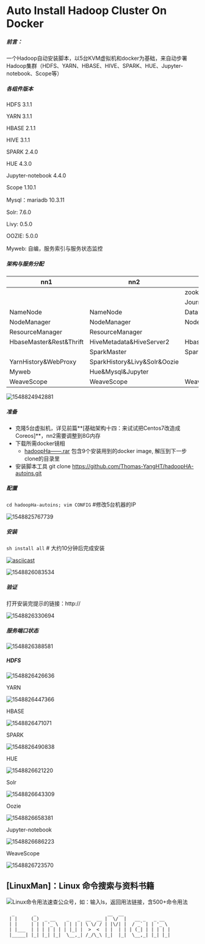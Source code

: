 # Auto Install Hadoop Cluster On Docker

##### 前言：

一个Hadoop自动安装脚本，以5台KVM虚拟机和docker为基础，来自动步署Hadoop集群（HDFS、YARN、HBASE、HIVE、SPARK、HUE、Jupyter-notebook、Scope等）

##### 各组件版本

HDFS 3.1.1

YARN 3.1.1

HBASE 2.1.1

HIVE 3.1.1

SPARK 2.4.0

HUE 4.3.0

Jupyter-notebook 4.4.0

Scope 1.10.1  

Mysql：mariadb 10.3.11

Solr: 7.6.0

Livy: 0.5.0

OOZIE:  5.0.0

Myweb:  自编，服务索引与服务状态监控



##### 架构与服务分配

| nn1                     | nn2                          | dn1         | dn2         | dn3         |
| ----------------------- | ---------------------------- | ----------- | ----------- | ----------- |
|                         |                              | zookeeper1  | zookeeper2  | zookeeper3  |
|                         |                              | JournalNode | JournalNode | JournalNode |
| NameNode                | NameNode                     | DataNode    | DataNode    | DataNode    |
| NodeManager             | NodeManager                  | NodeManager | NodeManager | NodeManager |
| ResourceManager         | ResourceManager              |             |             |             |
| HbaseMaster&Rest&Thrift | HiveMetadata&HiveServer2     | HbaseRegion | HbaseRegion | HbaseRegion |
|                         | SparkMaster                  | SparkWorker | SparkWorker | SparkWorker |
| YarnHistory&WebProxy    | SparkHistory&Livy&Solr&Oozie |             |             |             |
| Myweb                   | Hue&Mysql&Jupyter            |             |             |             |
| WeaveScope              | WeaveScope                   | WeaveScope  | WeaveScope  | WeaveScope  |

![1548824942881](C:\Users\qinghua\AppData\Roaming\Typora\typora-user-images\1548824942881.png)



##### 准备

- 克隆5台虚拟机，详见前篇**[基础架构十四：来试试把Centos7改造成Coreos]**，nn2需要调整到8G内存
- 下载所需docker镜相
  - [hadoopHa——.rar]()  包含9个安装用到的docker image, 解压到下一步clone的目录里
- 安装脚本工具  git clone  https://github.com/Thomas-YangHT/hadoopHA-autoins.git



##### 配置

`cd hadoopHa-autoins; vim CONFIG` #修改5台机器的IP

![1548825767739](C:\Users\qinghua\AppData\Roaming\Typora\typora-user-images\1548825767739.png)



##### 安装

`sh install all`  # 大约10分钟后完成安装

[![asciicast](https://asciinema.org/a/5xpUiRhrALXiustmQcALlWQ06.svg)](https://asciinema.org/a/5xpUiRhrALXiustmQcALlWQ06)

![1548826083534](C:\Users\qinghua\AppData\Roaming\Typora\typora-user-images\1548826083534.png)



##### 验证

打开安装完提示的链接：http://<your nn1 IP>

![1548826330694](C:\Users\qinghua\AppData\Roaming\Typora\typora-user-images\1548826330694.png)

##### 服务端口状态

![1548826388581](C:\Users\qinghua\AppData\Roaming\Typora\typora-user-images\1548826388581.png)



##### HDFS

![1548826426636](C:\Users\qinghua\AppData\Roaming\Typora\typora-user-images\1548826426636.png)



YARN

![1548826447366](C:\Users\qinghua\AppData\Roaming\Typora\typora-user-images\1548826447366.png)

HBASE

![1548826471071](C:\Users\qinghua\AppData\Roaming\Typora\typora-user-images\1548826471071.png)

SPARK

![1548826490838](C:\Users\qinghua\AppData\Roaming\Typora\typora-user-images\1548826490838.png)

HUE

![1548826621220](C:\Users\qinghua\AppData\Roaming\Typora\typora-user-images\1548826621220.png)

Solr

![1548826643309](C:\Users\qinghua\AppData\Roaming\Typora\typora-user-images\1548826643309.png)

Oozie

![1548826658381](C:\Users\qinghua\AppData\Roaming\Typora\typora-user-images\1548826658381.png)

Jupyter-notebook

![1548826686223](C:\Users\qinghua\AppData\Roaming\Typora\typora-user-images\1548826686223.png)

WeaveScope

![1548826723570](C:\Users\qinghua\AppData\Roaming\Typora\typora-user-images\1548826723570.png)



## [LinuxMan]：Linux 命令搜索与资料书籍

![Linux命令用法速查公众号，如：输入ls，返回用法链接，含500+命令用法](https://upload-images.jianshu.io/upload_images/12123313-21545308f7327a9b.png?imageMogr2/auto-orient/strip%7CimageView2/2/w/1240)

```shell
  _       _                          __  __                 
 | |     (_)  _ __    _   _  __  __ |  \/  |   __ _   _ __  
 | |     | | | '_ \  | | | | \ \/ / | |\/| |  / _` | | '_ \ 
 | |___  | | | | | | | |_| |  >  <  | |  | | | (_| | | | | |
 |_____| |_| |_| |_|  \__,_| /_/\_\ |_|  |_|  \__,_| |_| |_|
```

